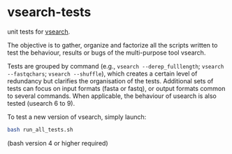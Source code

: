 # vsearch-tests

unit tests for [vsearch](https://github.com/torognes/vsearch).

The objective is to gather, organize and factorize all the scripts
written to test the behaviour, results or bugs of the multi-purpose
tool vsearch.

Tests are grouped by command (e.g., `vsearch --derep_fulllength`;
`vsearch --fastqchars`; `vsearch --shuffle`), which creates a certain
level of redundancy but clarifies the organisation of the
tests. Additional sets of tests can focus on input formats (fasta or
fastq), or output formats common to several commands. When applicable,
the behaviour of usearch is also tested (usearch 6 to 9).

To test a new version of vsearch, simply launch:
```sh
bash run_all_tests.sh
```
(bash version 4 or higher required)
